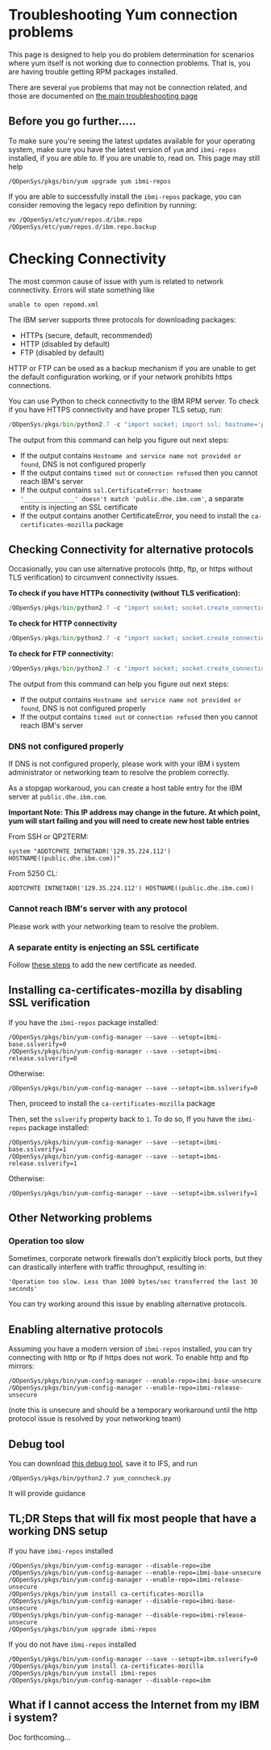 # Troubleshooting Yum connection problems

This page is designed to help you do problem determination for scenarios where yum itself is not working
due to connection problems. That is, you are having trouble getting RPM packages installed. 

There are several `yum` problems that may not be connection related, and those are documented
on [the main troubleshooting page](README.md)

## Before you go further.....

To make sure you're seeing the latest updates available for your operating system, make sure you have
the latest version of `yum` and `ibmi-repos` installed, if you are able to. If you are unable to, read on. 
This page may still help
```
/QOpenSys/pkgs/bin/yum upgrade yum ibmi-repos
```

If you are able to successfully install the `ibmi-repos` package, you can consider removing the
legacy repo definition by running:

```
mv /QOpenSys/etc/yum/repos.d/ibm.repo /QOpenSys/etc/yum/repos.d/ibm.repo.backup
```


# Checking Connectivity

The most common cause of issue with yum is related to network connectivity. Errors will state something like
```
unable to open repomd.xml
```

The IBM server supports three protocols for downloading packages:
- HTTPs (secure, default, recommended)
- HTTP (disabled by default)
- FTP (disabled by default)

HTTP or FTP can be used as a backup mechanism if you are unable to get the default configuration working, or if your network
prohibits https connections. 

You can use Python to check connectivity to the IBM RPM server. To check if you have HTTPS connectivity and have proper
TLS setup, run:

```python
/QOpenSys/pkgs/bin/python2.7 -c "import socket; import ssl; hostname='public.dhe.ibm.com'; ssl.create_default_context().wrap_socket(socket.create_connection((hostname,443), 30), server_hostname=hostname) ; print 'success'"
```

The output from this command can help you figure out next steps:
- If the output contains `Hostname and service name not provided or found`, DNS is not configured properly
- If the output contains `timed out` or `connection refused` then you cannot reach IBM's server
- If the output contains `ssl.CertificateError: hostname '______________' doesn't match 'public.dhe.ibm.com'`, a separate entity is injecting an SSL certificate
- If the output contains another CertificateError, you need to install the `ca-certificates-mozilla` package

## Checking Connectivity for alternative protocols

Occasionally, you can use alternative protocols (http, ftp, or https without TLS verification) to circumvent connectivity issues.


**To check if you have HTTPs connectivity (without TLS verification):**

```python
/QOpenSys/pkgs/bin/python2.7 -c "import socket; socket.create_connection(('public.dhe.ibm.com', 80), 30); print 'success'"
```

**To check for HTTP connectivity**

```python
/QOpenSys/pkgs/bin/python2.7 -c "import socket; socket.create_connection(('public.dhe.ibm.com', 80), 30); print 'success'"
```

**To check for FTP connectivity:**

```python
/QOpenSys/pkgs/bin/python2.7 -c "import socket; socket.create_connection(('public.dhe.ibm.com', 21), 30); print 'success'"
```

The output from this command can help you figure out next steps:
- If the output contains `Hostname and service name not provided or found`, DNS is not configured properly
- If the output contains `timed out` or `connection refused` then you cannot reach IBM's server


### DNS not configured properly

If DNS is not configured properly, please work with your IBM i system administrator or networking team to resolve the problem correctly. 

As a stopgap workaroud, you can create a host table entry for the IBM server at `public.dhe.ibm.com`.

**Important Note: This IP address may change in the future. At which point, yum will start failing and you will need to create new host table entries**

From SSH or QP2TERM:
```
system "ADDTCPHTE INTNETADR('129.35.224.112') HOSTNAME((public.dhe.ibm.com))"
```

From 5250 CL:
```
ADDTCPHTE INTNETADR('129.35.224.112') HOSTNAME((public.dhe.ibm.com))
```

### Cannot reach IBM's server with any protocol

Please work with your networking team to resolve the problem.

### A separate entity is enjecting an SSL certificate

Follow [these steps](https://www.seidengroup.com/2021/04/26/how-to-validate-self-signed-ssl-tls-certificates-from-ibm-i/)
to add the new certificate as needed. 

## Installing ca-certificates-mozilla by disabling SSL verification

If you have the `ibmi-repos` package installed:

```
/QOpenSys/pkgs/bin/yum-config-manager --save --setopt=ibmi-base.sslverify=0
/QOpenSys/pkgs/bin/yum-config-manager --save --setopt=ibmi-release.sslverify=0
```
Otherwise: 

```
/QOpenSys/pkgs/bin/yum-config-manager --save --setopt=ibm.sslverify=0
```

Then, proceed to install the `ca-certificates-mozilla` package

Then, set the `sslverify` property back to `1`. To do so, If you have the `ibmi-repos` package installed:

```
/QOpenSys/pkgs/bin/yum-config-manager --save --setopt=ibmi-base.sslverify=1
/QOpenSys/pkgs/bin/yum-config-manager --save --setopt=ibmi-release.sslverify=1
```
Otherwise: 

```
/QOpenSys/pkgs/bin/yum-config-manager --save --setopt=ibm.sslverify=1
```
 

## Other Networking problems

### Operation too slow

Sometimes, corporate network firewalls don't explicitly block ports, but they can drastically interfere with
traffic throughput, resulting in:

```
'Operation too slow. Less than 1000 bytes/sec transferred the last 30 seconds'
```

You can try working around this issue by enabling alternative protocols.

## Enabling alternative protocols

Assuming you have a modern version of `ibmi-repos` installed, you can try connecting with http or ftp if https does not work. To enable http and ftp mirrors:
```
/QOpenSys/pkgs/bin/yum-config-manager --enable-repo=ibmi-base-unsecure
/QOpenSys/pkgs/bin/yum-config-manager --enable-repo=ibmi-release-unsecure
```
(note this is unsecure and should be a temporary workaround until the http protocol issue is resolved by your networking team)

## Debug tool

You can download [this debug tool](https://raw.githubusercontent.com/ThePrez/IBMiOSS-utils/master/yum_conncheck.py), save it to IFS,
and run
```
/QOpenSys/pkgs/bin/python2.7 yum_conncheck.py
```
It will provide guidance

## TL;DR Steps that will fix most people that have a working DNS setup

If you have `ibmi-repos` installed
```
/QOpenSys/pkgs/bin/yum-config-manager --disable-repo=ibm
/QOpenSys/pkgs/bin/yum-config-manager --enable-repo=ibmi-base-unsecure
/QOpenSys/pkgs/bin/yum-config-manager --enable-repo=ibmi-release-unsecure
/QOpenSys/pkgs/bin/yum install ca-certificates-mozilla
/QOpenSys/pkgs/bin/yum-config-manager --disable-repo=ibmi-base-unsecure
/QOpenSys/pkgs/bin/yum-config-manager --disable-repo=ibmi-release-unsecure
/QOpenSys/pkgs/bin/yum upgrade ibmi-repos
```

If you do not have `ibmi-repos` installed 
```
/QOpenSys/pkgs/bin/yum-config-manager --save --setopt=ibm.sslverify=0
/QOpenSys/pkgs/bin/yum install ca-certificates-mozilla
/QOpenSys/pkgs/bin/yum install ibmi-repos
/QOpenSys/pkgs/bin/yum-config-manager --disable-repo=ibm
```

## What if I cannot access the Internet from my IBM i system?

Doc forthcoming...
